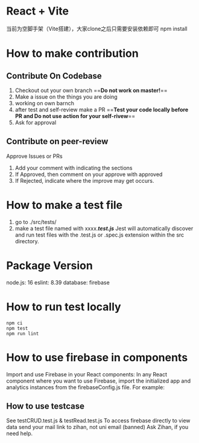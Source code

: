 # React + Vite 
当前为空脚手架（Vite搭建），大家clone之后只需要安装依赖即可
npm install

# How to make contribution
## Contribute On Codebase
1. Checkout out your own branch ==**Do not work on master!**==
2. Make a issue on the things you are doing
3. working on own barnch
4. after test and self-review make a PR ==**Test your code locally before PR and Do not use action for your self-rivew**==
5. Ask for approval

## Contribute on peer-review
Approve Issues or PRs
1. Add your comment with indicating the sections
2. If Approved, then comment on your approve with approved
3. If Rejected, indicate where the improve may get occurs.

# How to make a test file
1. go to ./src/tests/
2. make a test file named with xxxx.***test.js***  Jest will automatically discover and run test files with the .test.js or .spec.js extension within the src directory.

# Package Version
node.js: 16
eslint: 8.39
database: firebase

# How to run test locally
```  
npm ci
npm test
npm run lint
```

# How to use firebase in components
Import and use Firebase in your React components: In any React component where you want to use Firebase, import the initialized app and analytics instances from the firebaseConfig.js file. For example:

## How to use testcase
See 
testCRUD.test.js & testRead.test.js
To access firebase directly to view data send your mail link to zihan, not uni email (banned)
Ask Zihan, if you need help. 

